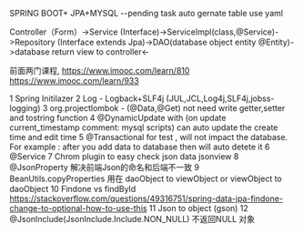 SPRING BOOT+ JPA+MYSQL
--pending task
auto gernate table use yaml

Controller（Form）->Service (Interface)->ServiceImpl(class,@Service)->Repository (Interface extends Jpa)->DAO(database object entity @Entity)->database
return view to controller<-

前面两门课程,
https://www.imooc.com/learn/810
https://www.imooc.com/learn/933

1 Spring Initilazer
2 Log - Logback+SLF4j  (JUL,JCL,Log4j,SLF4j,jobss-logging)
3 org.projectlombok -  (@Data,@Get) not need write getter,setter and tostring function
4 @DynamicUpdate with  (on update current_timestamp comment: mysql scripts) can auto update the create time and edit time
5 @Transactional for test , will not impact the database. For example : after you add data to database then will auto detete it
6 @Service
7 Chrom plugin to easy check json data jsonview
8 @JsonProperty 解决前端Json的命名和后端不一致
9 BeanUtils.copyProperties 用在 daoObject to viewObject or viewObject to daoObject
10 Findone vs findById
https://stackoverflow.com/questions/49316751/spring-data-jpa-findone-change-to-optional-how-to-use-this
11 Json to object (gson)
12 @JsonInclude(JsonInclude.Include.NON_NULL) 不返回NULL 对象

